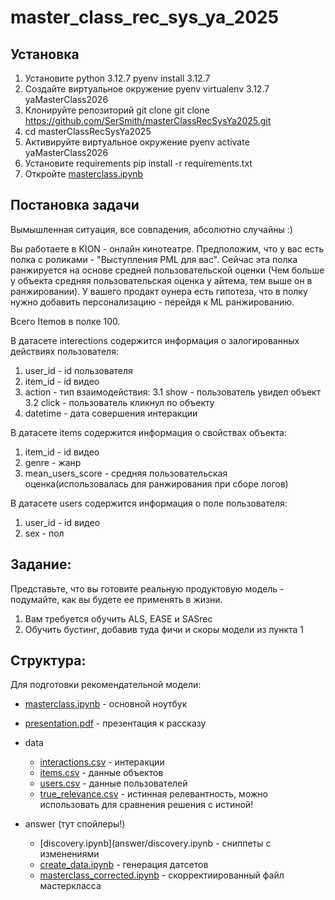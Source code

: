 # master_class_rec_sys_ya_2025

## Установка

1. Установите python 3.12.7
   pyenv install 3.12.7
2. Создайте виртуальное окружение 
   pyenv virtualenv 3.12.7 yaMasterClass2026
3. Клонируйте репозиторий git clone git clone https://github.com/SerSmith/masterClassRecSysYa2025.git
4. cd masterClassRecSysYa2025
5. Активируйте виртуальное окружение
   pyenv activate yaMasterClass2026
6. Установите requirements
   pip install -r requirements.txt
7. Откройте [masterclass.ipynb](masterclass.ipynb)

## Постановка задачи

Вымышленная ситуация, все совпадения, абсолютно случайны :)

Вы работаете в KION - онлайн кинотеатре. Предположим, что у вас есть полка с роликами - "Выступления PML для вас". Сейчас эта полка ранжируется на основе средней пользовательской оценки (Чем больше у объекта средняя пользовательская оценка у айтема, тем выше он в ранжировании). У вашего продакт оунера есть гипотеза, что в полку нужно добавить персонализацию - перейдя к ML ранжированию.

Всего Itemов в полке 100.

В датасете interections содержится информация о залогированных действиях пользователя:

1. user_id - id пользователя
2. item_id - id видео
3. action - тип взаимодействия:
3.1 show - пользователь увидел объект
3.2 click - пользователь кликнул по объекту
4. datetime - дата совершения интеракции

В датасете items содержится информация о свойствах объекта:

1. item_id - id видео
2. genre - жанр
3. mean_users_score - средняя пользовательская оценка(использовалась для ранжирования при сборе логов)

В датасете users содержится информация о поле пользователя:

1. user_id - id видео
2. sex - пол

## Задание:

Представьте, что вы готовите реальную продуктовую модель - подумайте, как вы будете ее применять в жизни.

1. Вам требуется обучить ALS, EASE и SASrec
3. Обучить бустинг, добавив туда фичи и скоры модели из пункта 1


## Структура:

Для подготовки рекомендательной модели:

- [masterclass.ipynb](masterclass.ipynb) - основной ноутбук
- [presentation.pdf](presentation.pdf) - презентация к рассказу
- data
  - [interactions.csv](data/interactions.csv) - интеракции
  - [items.csv](data/items.csv) - данные объектов
  - [users.csv](data/users.csv) - данные пользователей
  - [true_relevance.csv](data/true_relevance.csv) - истинная релевантность, можно использовать для сравнения решения с истиной!

- answer (тут спойлеры!)
  - [discovery.ipynb](answer/discovery.ipynb - сниппеты с изменениями
  - [create_data.ipynb](answer/create_data.ipynb) - генерация датсетов
  - [masterclass_corrected.ipynb](answer/masterclass_corrected.ipynb) - скорректиированный файл мастеркласса